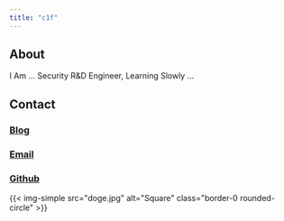 ```yaml
---
title: "c1f"
---
```


## About

I Am ... Security R&D Engineer, Learning Slowly ...

## Contact

### [Blog](https://blog.chongiofai.com)

### [Email](mailto:chongiofai@gmail.com)

### [Github](https://github.com/chongiofai)

{{< img-simple src="doge.jpg" alt="Square" class="border-0 rounded-circle" >}}
